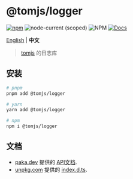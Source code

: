 # @tomjs/logger

[![npm](https://img.shields.io/npm/v/@tomjs/logger)](https://www.npmjs.com/package/@tomjs/logger) ![node-current (scoped)](https://img.shields.io/logger/v/@tomjs/logger) ![NPM](https://img.shields.io/npm/l/@tomjs/logger) [![Docs](https://www.paka.dev/badges/v0/cute.svg)](https://www.paka.dev/npm/@tomjs/logger)

[English](./README.md) | **中文**

> [tomjs](https://github.com/tomjs) 的日志库

## 安装

```bash
# pnpm
pnpm add @tomjs/logger

# yarn
yarn add @tomjs/logger

# npm
npm i @tomjs/logger
```

## 文档

- [paka.dev](https://paka.dev) 提供的 [API文档](https://paka.dev/npm/@tomjs/logger).
- [unpkg.com](https://www.unpkg.com/) 提供的 [index.d.ts](https://www.unpkg.com/browse/@tomjs/logger/dist/index.d.ts).
